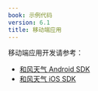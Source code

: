 ```yaml
---
book: 示例代码
version: 6.1
title: 移动端应用
---
```


移动端应用开发请参考：

- [和风天气 Android SDK](/docs/sdk/android)
- [和风天气 iOS SDK](/docs/sdk/ios)

